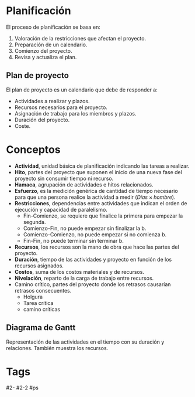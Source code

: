 # Planificación
El proceso de planificación se basa en:
1. Valoración de la restricciones que afectan el proyecto.
2. Preparación de un calendario.
3. Comienzo del proyecto.
4. Revisa y actualiza el plan.

## Plan de proyecto
El plan de proyecto es un calendario que debe de responder a:
- Actividades a realizar y plazos.
- Recursos necesarios para el proyecto.
- Asignación de trabajo para los miembros y plazos.
- Duración del proyecto.
- Coste.

# Conceptos
- **Actividad**, unidad básica de planificación indicando las tareas a realizar.
- **Hito**, partes del proyecto que suponen el inicio de una nueva fase del proyecto sin consumir tiempo ni recurso.
- **Hamaca**, agrupación de actividades e hitos relacionados.
- **Esfuerzo**, es la medición genérica de cantidad de tiempo necesario para que una persona realice la actividad a medir ($Días \times hombre$).
- **Restricciones**, dependencias entre actividades que indican el orden de ejecución y capacidad de paralelismo.
	- Fin-Comienzo, se requiere que finalice la primera para empezar la segunda.
	- Comienzo-Fin, no puede empezar sin finalizar la b.
	- Comienzo-Comienzo, no puede empezar si no comienza b.
	- Fin-Fin, no puede terminar sin terminar b.
- **Recursos**, los recursos son la mano de obra que hace las partes del proyecto.
- **Duración**, tiempo de las actividades y proyecto en función de los recursos asignados.
- **Costos**, suma de los costos materiales y de recursos.
- **Nivelación**, reparto de la carga de trabajo entre recursos.
- Camino crítico, partes del proyecto donde los retrasos causarían retrasos consecuentes.
	- Holgura
	- Tarea crítica
	- camino críticas

## Diagrama de Gantt
Representación de las actividades en el tiempo con su duración y relaciones. También muestra los recursos.
# Tags
#2- 
#2-2 
#ps 